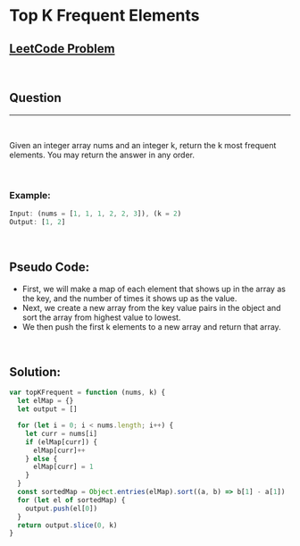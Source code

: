 # Top K Frequent Elements

[1]: https://leetcode.com/problems/top-k-frequent-elements/submissions/

## [LeetCode Problem][1]

&nbsp;

## Question

---

&nbsp;

Given an integer array nums and an integer k, return the k most frequent elements. You may return the answer in any order.

&nbsp;

### **Example:**

<!-- code below -->

```javascript
Input: (nums = [1, 1, 1, 2, 2, 3]), (k = 2)
Output: [1, 2]
```

&nbsp;

## Pseudo Code:

- First, we will make a map of each element that shows up in the array as the key, and the number of times it shows up as the value.
- Next, we create a new array from the key value pairs in the object and sort the array from highest value to lowest.
- We then push the first k elements to a new array and return that array.

&nbsp;

## **Solution:**

<!-- code below -->

```javascript
var topKFrequent = function (nums, k) {
  let elMap = {}
  let output = []

  for (let i = 0; i < nums.length; i++) {
    let curr = nums[i]
    if (elMap[curr]) {
      elMap[curr]++
    } else {
      elMap[curr] = 1
    }
  }
  const sortedMap = Object.entries(elMap).sort((a, b) => b[1] - a[1])
  for (let el of sortedMap) {
    output.push(el[0])
  }
  return output.slice(0, k)
}
```
